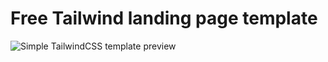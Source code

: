 # Free Tailwind landing page template

![Simple TailwindCSS template preview](https://user-images.githubusercontent.com/2683512/96160974-f93aa780-0f16-11eb-9ce4-81d94b216be6.png)


